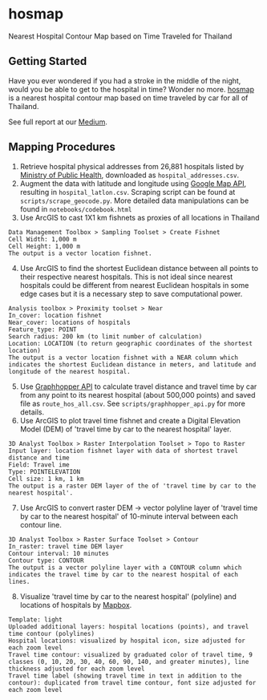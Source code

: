 # hosmap
Nearest Hospital Contour Map based on Time Traveled for Thailand

## Getting Started

Have you ever wondered if you had a stroke in the middle of the night, would you be able to get to the hospital in time? Wonder no more. [hosmap](https://api.mapbox.com/styles/v1/pnphannisa/cjn1335a14z3g2rsehvs818j3.html?fresh=true&title=true&access_token=pk.eyJ1IjoicG5waGFubmlzYSIsImEiOiJjaXVvamFoeTcwMWhjMnRtMWRmeXczZG4yIn0.LjKO5l7YlXgRApgB-jssUg#9/13.8475/100.6639) is a nearest hospital contour map based on time traveled by car for all of Thailand.

See full report at our [Medium]().

## Mapping Procedures

1. Retrieve hospital physical addresses from 26,881 hospitals listed by [Ministry of Public Health](http://203.157.10.8/hcode_2014/p_export.php?p=3), downloaded as `hospital_addresses.csv`.
2. Augment the data with latitude and longitude using [Google Map API](https://cloud.google.com/maps-platform/), resulting in `hospital_latlon.csv`. Scraping script can be found at `scripts/scrape_geocode.py`. More detailed data manipulations can be found in `notebooks/codebook.html`
3. Use ArcGIS to cast 1X1 km fishnets as proxies of all locations in Thailand
```
Data Management Toolbox > Sampling Toolset > Create Fishnet
Cell Width: 1,000 m
Cell Height: 1,000 m
The output is a vector location fishnet.
```
4. Use ArcGIS to find the shortest Euclidean distance between all points to their respective nearest hospitals. This is not ideal since nearest hospitals could be different from nearest Euclidean hospitals in some edge cases but it is a necessary step to save computational power.
```
Analysis toolbox > Proximity toolset > Near
In_cover: location fishnet
Near_cover: locations of hospitals
Feature_type: POINT
Search radius: 200 km (to limit number of calculation)
Location: LOCATION (to return geographic coordinates of the shortest location)
The output is a vector location fishnet with a NEAR column which indicates the shortest Euclidean distance in meters, and latitude and longitude of the nearest hospital.
```
5. Use [Graphhopper API](https://graphhopper.com/api/1/docs/routing/) to calculate travel distance and travel time by car from any point to its nearest hospital (about 500,000 points) and saved file as `route_hos_all.csv`. See `scripts/graphhopper_api.py` for more details.
6. Use ArcGIS to plot travel time fishnet and create a Digital Elevation Model (DEM) of 'travel time by car to the nearest hospital' layer.
```
3D Analyst Toolbox > Raster Interpolation Toolset > Topo to Raster
Input layer: location fishnet layer with data of shortest travel distance and time
Field: Travel ime
Type: POINTELEVATION
Cell size: 1 km, 1 km
The output is a raster DEM layer of the of 'travel time by car to the nearest hospital'.
```
7. Use ArcGIS to convert raster DEM -> vector polyline layer of 'travel time by car to the nearest hospital' of 10-minute interval between each contour line.
```
3D Analyst Toolbox > Raster Surface Toolset > Contour
In_raster: travel time DEM layer
Contour interval: 10 minutes
Contour type: CONTOUR
The output is a vector polyline layer with a CONTOUR column which indicates the travel time by car to the nearest hospital of each lines.
```
8. Visualize 'travel time by car to the nearest hospital' (polyline) and locations of hospitals by [Mapbox](https://www.mapbox.com/).
```
Template: light
Uploaded additional layers: hospital locations (points), and travel time contour (polylines)
Hospital locations: visualized by hospital icon, size adjusted for each zoom level
Travel time contour: visualized by graduated color of travel time, 9 classes (0, 10, 20, 30, 40, 60, 90, 140, and greater minutes), line thickness adjusted for each zoom level
Travel time label (showing travel time in text in addition to the contour): duplicated from travel time contour, font size adjusted for each zoom level
```
